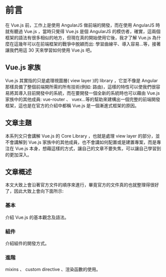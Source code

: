 # 前言

在 Vue.js 前，工作上是使用 AngularJS 做前端的開發，而在使用 AngularJS 時就有聽過 Vue.js ，當時只覺得 Vue.js 是個 AngularJS 的模仿者，確實，這兩個框架的語法有很多相似的地方，但現在真的開始使用它後，我才了解 Vue.js 為什麼在這幾年可以在前端框架的戰爭中脫穎而出: 學習曲線平、導入容易...等，接著讓我們用這 30 天來學習如何使用 Vue.js 吧。

## Vue.js 家族

Vue.js 其實指的只是處理視圖層( view layer )的 library ，它並不像是 Angular 那樣具備了整個前端開所需的所有技術(例如: 路由)，這樣的特性可以使我們很容易將其導入目前開發中的系統，而在要開發一個全新的系統時也可以藉由 Vue.js 家族中的其他成員: vue-router 、 vuex...等的幫助來建構出一個完整的前端開發框架，這也是在官方的介紹中都稱 Vue.js 是一個漸進式框架的原因。

## 文章主題

本系列文只會講解 Vue.js 的 Core Library ，也就是處理 view layer 的部分，並不會講解到 Vue.js 家族中的其他成員，也不會講如何配置或是建置專案，而是專注在 Vue.js 本身，想藉這樣的方式，讓自己的文章不要失焦，可以讓自己學習到的更加深入。

## 文章概述

本文大致上會沿著官方文件的順序來進行，畢竟官方的文件真的也就整理得很好了，因此大致上會向下面所示:

### 基本

介紹 Vue.js 的基本觀念及語法。

### 組件

介紹組件的開發方式。

### 進階

mixins 、 custom directive 、渲染函數的使用。